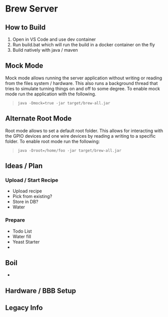# Brew Server


## How to Build
1. Open in VS Code and use dev container
1. Run build.bat which will run the build in a docker container on the fly
1. Build natively with java / maven



## Mock Mode
Mock mode allows running the server application without writing or reading from the files system / hardware.  This also runs a background thread that tries to simulate turning things on and off to some degree.  To enable mock mode run the application with the following.

> `java -Dmock=true -jar target/brew-all.jar`

## Alternate Root Mode
Root mode allows to set a default root folder.  This allows for interacting with the GPIO devices and one wire devices by reading a writing to a specific folder.  To enable root mode run the following:

> `java -Droot=/home/foo -jar target/brew-all.jar`


## Ideas / Plan

### Upload / Start Recipe
- Upload recipe
- Pick from existing?
- Store in DB?
- Water


### Prepare
- Todo List
- Water fill
- Yeast Starter
- 

## Boil
- 




## Hardware / BBB Setup


## Legacy Info